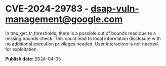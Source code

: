 # CVE-2024-29783 - dsap-vuln-management@google.com

In tmu_get_tr_thresholds, there is a possible out of bounds read due to a missing bounds check. This could lead to local information disclosure with no additional execution privileges needed. User interaction is not needed for exploitation.

**Publish date:** 2024-04-05
